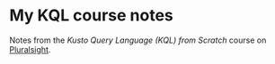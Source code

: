 # My KQL course notes

Notes from the _Kusto Query Language (KQL) from Scratch_ course on [Pluralsight](https://www.pluralsight.com/).